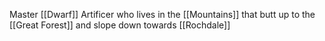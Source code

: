 Master [[Dwarf]] Artificer who lives in the [[Mountains]] that butt up to the [[Great Forest]] and slope down towards [[Rochdale]]

